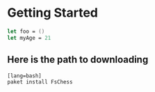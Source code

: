 # Getting Started

```fsharp
let foo = ()
let myAge = 21
```

## Here is the path to downloading 

    [lang=bash]
    paket install FsChess


